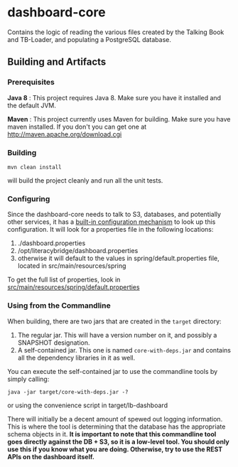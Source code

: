 dashboard-core
==============
Contains the logic of reading the various files created by the Talking Book and TB-Loader,
and populating a PostgreSQL database.


## Building and Artifacts ##

### Prerequisites ###

**Java 8**
:  This project requires Java 8.  Make sure you have it installed and the default JVM.

**Maven**
: This project currently uses Maven for building.  Make sure you have maven installed.  If you don't you can get one at http://maven.apache.org/download.cgi

### Building ###

    mvn clean install

will build the project cleanly and run all the unit tests.

### Configuring ###

Since the dashboard-core needs to talk to S3, databases, and potentially other services, it has a [built-in configuration mechanism](https://github.com/LiteracyBridge/dashboard-core/blob/master/src/main/java/org/literacybridge/dashboard/config/PropertiesConfig.java) to look up this configuration.  It will look for a properties file in the following locations:

1.  ./dashboard.properties
2.  /opt/literacybridge/dashboard.properties
3.  otherwise it will default to the values in spring/default.properties file, located in src/main/resources/spring

To get the full list of properties, look in [src/main/resources/spring/default.properties](https://github.com/LiteracyBridge/dashboard-core/blob/master/src/main/resources/spring/default.properties)

### Using from the Commandline ###

When building, there are two jars that are created in the `target` directory:

1.  The regular jar.  This will have a version number on it, and possibly a SNAPSHOT designation.
2.  A self-contained jar.  This one is named `core-with-deps.jar` and contains all the dependency libraries in it as well.

You can execute the self-contained jar to use the commandline tools by simply calling:

    java -jar target/core-with-deps.jar -?

or using the convenience script in 
    target/lb-dashboard


There will initially be a decent amount of spewed out logging information.  This is where the tool is determining that the database has the appropriate schema objects in it. **It is important to note that this commandline tool goes directly against the DB + S3, so it is a low-level tool.  You should only use this if you know what  you are doing.  Otherwise, try to use the REST APIs on the dashboard itself.**

